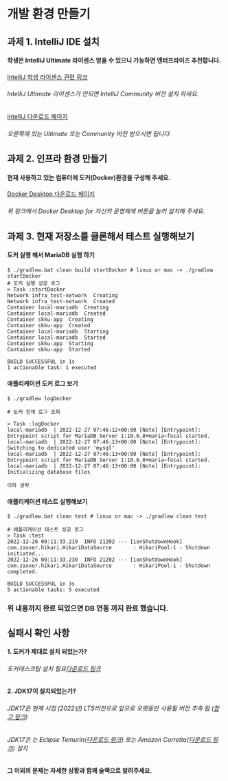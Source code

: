 # 개발 환경 만들기

## 과제 1. IntelliJ IDE 설치
#### 학생은 IntelliJ Ultimate 라이센스 얻을 수 있으니 가능하면 엔터프라이즈 추천합니다.
[IntelliJ 학생 라이센스 관련 링크](https://www.jetbrains.com/ko-kr/community/education/#students)

###### IntelliJ Ultimate 라이센스가 안되면 IntelliJ Community 버전 설치 하세요.

[IntelliJ 다운로드 페이지](https://www.jetbrains.com/ko-kr/idea/download/#section=windows)

###### 오른쪽에 있는 Ultimate 또는 Community 버전 받으시면 됩니다.

## 과제 2. 인프라 환경 만들기
#### 현재 사용하고 있는 컴퓨터에 도커(Docker)환경을 구성해 주세요.

[Docker Desktop 다운로드 페이지](https://docs.docker.com/desktop/windows/install/)

###### 위 링크에서 Docker Desktop for 자신의 운영체제 버튼을 눌러 설치해 주세요.

## 과제 3. 현재 저장소를 클론해서 테스트 실행해보기
#### 도커 실행 해서 MariaDB 실행 하기
```shell
$ ./gradlew.bat clean build startDocker # linux or mac -> ./gradlew startDocker 
# 도커 실행 성공 로그
> Task :startDocker
Network infra_test-network  Creating
Network infra_test-network  Created
Container local-mariadb  Creating
Container local-mariadb  Created
Container skku-app  Creating
Container skku-app  Created
Container local-mariadb  Starting
Container local-mariadb  Started
Container skku-app  Starting
Container skku-app  Started

BUILD SUCCESSFUL in 1s
1 actionable task: 1 executed

```

#### 애플리케이션 도커 로그 보기 
```shell
$ ./gradlew logDocker

# 도커 전체 로그 조회

> Task :logDocker
local-mariadb  | 2022-12-27 07:46:12+00:00 [Note] [Entrypoint]: Entrypoint script for MariaDB Server 1:10.6.8+maria~focal started.
local-mariadb  | 2022-12-27 07:46:13+00:00 [Note] [Entrypoint]: Switching to dedicated user 'mysql'
local-mariadb  | 2022-12-27 07:46:13+00:00 [Note] [Entrypoint]: Entrypoint script for MariaDB Server 1:10.6.8+maria~focal started.
local-mariadb  | 2022-12-27 07:46:13+00:00 [Note] [Entrypoint]: Initializing database files

이하 생략
```


#### 애플리케이션 테스트 실행해보기 
```shell
$ ./gradlew.bat clean test # linux or mac -> ./gradlew clean test

# 애플리케이션 테스트 성공 로그
> Task :test
2022-12-26 00:11:33.219  INFO 21202 --- [ionShutdownHook] com.zaxxer.hikari.HikariDataSource       : HikariPool-1 - Shutdown initiated...
2022-12-26 00:11:33.230  INFO 21202 --- [ionShutdownHook] com.zaxxer.hikari.HikariDataSource       : HikariPool-1 - Shutdown completed.

BUILD SUCCESSFUL in 3s
5 actionable tasks: 5 executed
```

### 위 내용까지 완료 되었으면 DB 연동 까지 완료 했습니다.

## 실패시 확인 사항

#### 1. 도커가 제대로 설치 되었는가?
###### 도커데스크탑 설치 필요[다운로드 링크](https://www.docker.com/products/docker-desktop/) 
#### 2. JDK17이 설치되었는가?
###### JDK17은 현재 시점 (2022년) LTS버전으로 앞으로 오랫동안 사용될 버전 추측 됨 ([참고 링크](https://techblog.gccompany.co.kr/%EC%9A%B0%EB%A6%AC%ED%8C%80%EC%9D%B4-jdk-17%EC%9D%84-%EB%8F%84%EC%9E%85%ED%95%9C-%EC%9D%B4%EC%9C%A0-ced2b754cd7))
###### JDK17은 는 Eclipse Temurin([다운로드 링크](https://adoptium.net/)) 또는 Amazon Corretto([다운로드 링크](https://aws.amazon.com/ko/corretto)) 설치
#### 그 이외의 문제는 자세한 상황과 함께 슬랙으로 알려주세요. 
